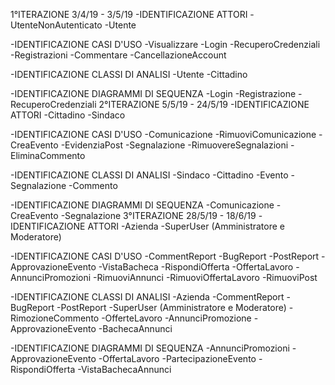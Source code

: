 1°ITERAZIONE 3/4/19 - 3/5/19 -IDENTIFICAZIONE ATTORI -UtenteNonAutenticato -Utente

-IDENTIFICAZIONE CASI D'USO
	-Visualizzare
	-Login
	-RecuperoCredenziali
	-Registrazioni
	-Commentare
	-CancellazioneAccount

-IDENTIFICAZIONE CLASSI DI ANALISI
	-Utente
	-Cittadino

-IDENTIFICAZIONE DIAGRAMMI DI SEQUENZA
	-Login
	-Registrazione
	-RecuperoCredenziali
2°ITERAZIONE 5/5/19 - 24/5/19 -IDENTIFICAZIONE ATTORI -Cittadino -Sindaco

-IDENTIFICAZIONE CASI D'USO
	-Comunicazione
	-RimuoviComunicazione
	-CreaEvento
	-EvidenziaPost
	-Segnalazione
	-RimuovereSegnalazioni
	-EliminaCommento

-IDENTIFICAZIONE CLASSI DI ANALISI
	-Sindaco
	-Cittadino
	-Evento
	-Segnalazione
	-Commento

-IDENTIFICAZIONE DIAGRAMMI DI SEQUENZA
	-Comunicazione
	-CreaEvento
	-Segnalazione
3°ITERAZIONE 28/5/19 - 18/6/19 -IDENTIFICAZIONE ATTORI -Azienda -SuperUser (Amministratore e Moderatore)

-IDENTIFICAZIONE CASI D'USO
	-CommentReport
	-BugReport
	-PostReport
	-ApprovazioneEvento
	-VistaBacheca
	-RispondiOfferta
	-OffertaLavoro
	-AnnunciPromozioni
	-RimuoviAnnunci
	-RimuoviOffertaLavoro
	-RimuoviPost

-IDENTIFICAZIONE CLASSI DI ANALISI
	-Azienda
	-CommentReport
	-BugReport
	-PostReport
	-SuperUser (Amministratore e Moderatore)
	-RimozioneCommento
	-OfferteLavoro
	-AnnunciPromozione
	-ApprovazioneEvento
	-BachecaAnnunci

-IDENTIFICAZIONE DIAGRAMMI DI SEQUENZA
	-AnnunciPromozioni
	-ApprovazioneEvento
	-OffertaLavoro
	-PartecipazioneEvento
	-RispondiOfferta
	-VistaBachecaAnnunci

